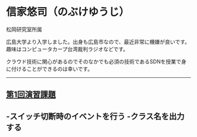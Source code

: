 # 信家悠司（のぶけゆうじ）

松岡研究室所属

広島大学より入学しました。出身も広島市なので、最近非常に機嫌が良いです。
趣味はコンピュータカープ台湾裁判ラジオなどです。


クラウド技術に関心があるのでそのなかでも必須の技術であるSDNを授業で身に付けることができるのは幸いです。


***
## [第1回演習課題](https:/github.com/handai-trema/hello-trema-trema-nobu)

-スイッチ切断時のイベントを行う
-クラス名を出力する
-
